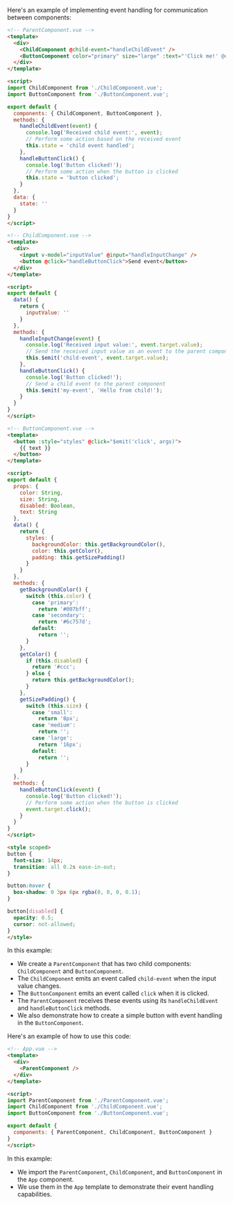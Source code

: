 Here's an example of implementing event handling for communication between components:

```html
<!-- ParentComponent.vue -->
<template>
  <div>
    <ChildComponent @child-event="handleChildEvent" />
    <ButtonComponent color="primary" size="large" :text="'Click me!' @click="handleButtonClick" />
  </div>
</template>

<script>
import ChildComponent from './ChildComponent.vue';
import ButtonComponent from './ButtonComponent.vue';

export default {
  components: { ChildComponent, ButtonComponent },
  methods: {
    handleChildEvent(event) {
      console.log('Received child event:', event);
      // Perform some action based on the received event
      this.state = 'child event handled';
    },
    handleButtonClick() {
      console.log('Button clicked!');
      // Perform some action when the button is clicked
      this.state = 'button clicked';
    }
  },
  data: {
    state: ''
  }
}
</script>
```

```html
<!-- ChildComponent.vue -->
<template>
  <div>
    <input v-model="inputValue" @input="handleInputChange" />
    <button @click="handleButtonClick">Send event</button>
  </div>
</template>

<script>
export default {
  data() {
    return {
      inputValue: ''
    }
  },
  methods: {
    handleInputChange(event) {
      console.log('Received input value:', event.target.value);
      // Send the received input value as an event to the parent component
      this.$emit('child-event', event.target.value);
    },
    handleButtonClick() {
      console.log('Button clicked!');
      // Send a child event to the parent component
      this.$emit('my-event', 'Hello from child!');
    }
  }
}
</script>
```

```html
<!-- ButtonComponent.vue -->
<template>
  <button :style="styles" @click="$emit('click', args)">
    {{ text }}
  </button>
</template>

<script>
export default {
  props: {
    color: String,
    size: String,
    disabled: Boolean,
    text: String
  },
  data() {
    return {
      styles: {
        backgroundColor: this.getBackgroundColor(),
        color: this.getColor(),
        padding: this.getSizePadding()
      }
    }
  },
  methods: {
    getBackgroundColor() {
      switch (this.color) {
        case 'primary':
          return '#007bff';
        case 'secondary':
          return '#6c757d';
        default:
          return '';
      }
    },
    getColor() {
      if (this.disabled) {
        return '#ccc';
      } else {
        return this.getBackgroundColor();
      }
    },
    getSizePadding() {
      switch (this.size) {
        case 'small':
          return '8px';
        case 'medium':
          return '';
        case 'large':
          return '16px';
        default:
          return '';
      }
    }
  },
  methods: {
    handleButtonClick(event) {
      console.log('Button clicked!');
      // Perform some action when the button is clicked
      event.target.click();
    }
  }
}
</script>

<style scoped>
button {
  font-size: 14px;
  transition: all 0.2s ease-in-out;
}

button:hover {
  box-shadow: 0 3px 6px rgba(0, 0, 0, 0.1);
}

button[disabled] {
  opacity: 0.5;
  cursor: not-allowed;
}
</style>
```

In this example:

*   We create a `ParentComponent` that has two child components: `ChildComponent` and `ButtonComponent`.
*   The `ChildComponent` emits an event called `child-event` when the input value changes.
*   The `ButtonComponent` emits an event called `click` when it is clicked.
*   The `ParentComponent` receives these events using its `handleChildEvent` and `handleButtonClick` methods.
*   We also demonstrate how to create a simple button with event handling in the `ButtonComponent`.

Here's an example of how to use this code:

```html
<!-- App.vue -->
<template>
  <div>
    <ParentComponent />
  </div>
</template>

<script>
import ParentComponent from './ParentComponent.vue';
import ChildComponent from './ChildComponent.vue';
import ButtonComponent from './ButtonComponent.vue';

export default {
  components: { ParentComponent, ChildComponent, ButtonComponent }
}
</script>
```

In this example:

*   We import the `ParentComponent`, `ChildComponent`, and `ButtonComponent` in the `App` component.
*   We use them in the `App` template to demonstrate their event handling capabilities.